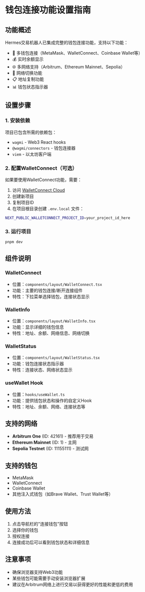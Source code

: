 # 钱包连接功能设置指南

## 功能概述

Hermes交易机器人已集成完整的钱包连接功能，支持以下功能：

- 🔗 多钱包连接（MetaMask、WalletConnect、Coinbase Wallet等）
- 💰 实时余额显示
- 🌐 多网络支持（Arbitrum、Ethereum Mainnet、Sepolia）
- 🔄 网络切换功能
- 📋 地址复制功能
- 📊 钱包状态指示器

## 设置步骤

### 1. 安装依赖

项目已包含所需的依赖包：
- `wagmi` - Web3 React hooks
- `@wagmi/connectors` - 钱包连接器
- `viem` - 以太坊客户端

### 2. 配置WalletConnect（可选）

如果要使用WalletConnect功能，需要：

1. 访问 [WalletConnect Cloud](https://cloud.walletconnect.com/)
2. 创建新项目
3. 复制项目ID
4. 在项目根目录创建 `.env.local` 文件：

```bash
NEXT_PUBLIC_WALLETCONNECT_PROJECT_ID=your_project_id_here
```

### 3. 运行项目

```bash
pnpm dev
```

## 组件说明

### WalletConnect
- 位置：`components/layout/WalletConnect.tsx`
- 功能：主要的钱包连接/断开连接组件
- 特性：下拉菜单选择钱包，连接状态显示

### WalletInfo
- 位置：`components/layout/WalletInfo.tsx`
- 功能：显示详细的钱包信息
- 特性：地址、余额、网络信息、网络切换

### WalletStatus
- 位置：`components/layout/WalletStatus.tsx`
- 功能：钱包连接状态指示器
- 特性：连接状态、网络状态显示

### useWallet Hook
- 位置：`hooks/useWallet.ts`
- 功能：提供钱包状态和操作的自定义Hook
- 特性：地址、余额、网络、连接状态等

## 支持的网络

- **Arbitrum One** (ID: 42161) - 推荐用于交易
- **Ethereum Mainnet** (ID: 1) - 主网
- **Sepolia Testnet** (ID: 11155111) - 测试网

## 支持的钱包

- MetaMask
- WalletConnect
- Coinbase Wallet
- 其他注入式钱包（如Brave Wallet、Trust Wallet等）

## 使用方法

1. 点击导航栏的"连接钱包"按钮
2. 选择你的钱包
3. 授权连接
4. 连接成功后可以看到钱包状态和详细信息

## 注意事项

- 确保浏览器支持Web3功能
- 某些钱包可能需要手动安装浏览器扩展
- 建议在Arbitrum网络上进行交易以获得更好的性能和更低的费用 